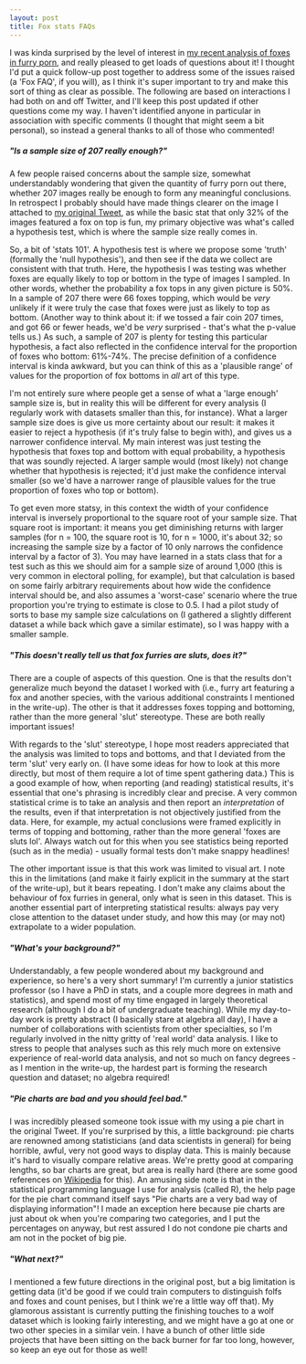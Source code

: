```yaml
---
layout: post
title: Fox stats FAQs
---
```


I was kinda surprised by the level of interest in [my recent analysis of foxes in furry porn](https://tealeafraccoon.github.io/Fox-Sub-Stats/), and really pleased to get loads of questions about it! I thought I'd put a quick follow-up post together to address some of the issues raised (a 'Fox FAQ', if you will), as I think it's super important to try and make this sort of thing as clear as possible. The following are based on interactions I had both on and off Twitter, and I'll keep this post updated if other questions come my way. I haven't identified anyone in particular in association with specific comments (I thought that might seem a bit personal), so instead a general thanks to all of those who commented!

##### "Is a sample size of 207 really enough?"

A few people raised concerns about the sample size, somewhat understandably wondering that given the quantity of furry porn out there, whether 207 images really be enough to form any meaningful conclusions. In retrospect I probably should have made things clearer on the image I attached to [my original Tweet](https://twitter.com/tealeafraccoon/status/813442453801943041), as while the basic stat that only 32% of the images featured a fox on top is fun, my primary objective was what's called a hypothesis test, which is where the sample size really comes in.

So, a bit of 'stats 101'. A hypothesis test is where we propose some 'truth' (formally the 'null hypothesis'), and then see if the data we collect are consistent with that truth. Here, the hypothesis I was testing was whether foxes are equally likely to top or bottom in the type of images I sampled. In other words, whether the probability a fox tops in any given picture is 50%. In a sample of 207 there were 66 foxes topping, which would be *very* unlikely if it were truly the case that foxes were just as likely to top as bottom. (Another way to think about it: if we tossed a fair coin 207 times, and got 66 or fewer heads, we'd be *very* surprised - that's what the p-value tells us.) As such, a sample of 207 is plenty for testing this particular hypothesis, a fact also reflected in the confidence interval for the proportion of foxes who bottom: 61%-74%. The precise definition of a confidence interval is kinda awkward, but you can think of this as a 'plausible range' of values for the proportion of fox bottoms in *all* art of this type.

I'm not entirely sure where people get a sense of what a 'large enough' sample size is, but in reality this will be different for every analysis (I regularly work with datasets smaller than this, for instance). What a larger sample size does is give us more certainty about our result: it makes it easier to reject a hypothesis (if it's truly false to begin with), and gives us a narrower confidence interval. My main interest was just testing the hypothesis that foxes top and bottom with equal probability, a hypothesis that was soundly rejected. A larger sample would (most likely) not change whether that hypothesis is rejected; it'd just make the confidence interval smaller (so we'd have a narrower range of plausible values for the true proportion of foxes who top or bottom).

To get even more statsy, in this context the width of your confidence interval is inversely proportional to the square root of your sample size. That square root is important: it means you get diminishing returns with larger samples (for n = 100, the square root is 10, for n = 1000, it's about 32; so increasing the sample size by a factor of 10 only narrows the confidence interval by a factor of 3). You may have learned in a stats class that for a test such as this we should aim for a sample size of around 1,000 (this is very common in electoral polling, for example), but that calculation is based on some fairly arbitrary requirements about how wide the confidence interval should be, and also assumes a 'worst-case' scenario where the true proportion you're trying to estimate is close to 0.5. I had a pilot study of sorts to base my sample size calculations on (I gathered a slightly different dataset a while back which gave a similar estimate), so I was happy with a smaller sample.

##### "This doesn't really tell us that fox furries are sluts, does it?"

There are a couple of aspects of this question. One is that the results don't generalize much beyond the dataset I worked with (i.e., furry art featuring a fox and another species, with the various additional constraints I mentioned in the write-up). The other is that it addresses foxes topping and bottoming, rather than the more general 'slut' stereotype. These are both really important issues!

With regards to the 'slut' stereotype, I hope most readers appreciated that the analysis was limited to tops and bottoms, and that I deviated from the term 'slut' very early on. (I have some ideas for how to look at this more directly, but most of them require a lot of time spent gathering data.) This is a good example of how, when reporting (and reading) statistical results, it's essential that one's phrasing is incredibly clear and precise. A very common statistical crime is to take an analysis and then report an *interpretation* of the results, even if that interpretation is not objectively justified from the data. Here, for example, my actual conclusions were framed explicitly in terms of topping and bottoming, rather than the more general 'foxes are sluts lol'. Always watch out for this when you see statistics being reported (such as in the media) - usually formal tests don't make snappy headlines!

The other important issue is that this work was limited to visual art. I note this in the limitations (and make it fairly explicit in the summary at the start of the write-up), but it bears repeating. I don't make any claims about the behaviour of fox furries in general, only what is seen in this dataset. This is another essential part of interpreting statistical results: always pay very close attention to the dataset under study, and how this may (or may not) extrapolate to a wider population.

##### "What's your background?"

Understandably, a few people wondered about my background and experience, so here's a very short summary! I'm currently a junior statistics professor (so I have a PhD in stats, and a couple more degrees in math and statistics), and spend most of my time engaged in largely theoretical research (although I do a bit of undergraduate teaching). While my day-to-day work is pretty abstract (I basically stare at algebra all day), I have a number of collaborations with scientists from other specialties, so I'm regularly involved in the nitty gritty of 'real world' data analysis. I like to stress to people that analyses such as this rely much more on extensive experience of real-world data analysis, and not so much on fancy degrees - as I mention in the write-up, the hardest part is forming the research question and dataset; no algebra required!

##### "Pie charts are bad and you should feel bad."

I was incredibly pleased someone took issue with my using a pie chart in the original Tweet. If you're surprised by this, a little background: pie charts are renowned among statisticians (and data scientists in general) for being horrible, awful, very not good ways to display data. This is mainly because it's hard to visually compare relative areas. We're pretty good at comparing lengths, so bar charts are great, but area is really hard (there are some good references on [Wikipedia](https://en.wikipedia.org/wiki/Pie_chart#Use_and_effectiveness) for this). An amusing side note is that in the statistical programming language I use for analysis (called R), the help page for the pie chart command itself says "Pie charts are a very bad way of displaying information"! I made an exception here because pie charts are just about ok when you're comparing two categories, and I put the percentages on anyway, but rest assured I do not condone pie charts and am not in the pocket of big pie.

##### "What next?"

I mentioned a few future directions in the original post, but a big limitation is getting data (it'd be good if we could train computers to distinguish folfs and foxes and count penises, but I think we're a little way off that). My glamorous assistant is currently putting the finishing touches to a wolf dataset which is looking fairly interesting, and we might have a go at one or two other species in a similar vein. I have a bunch of other little side projects that have been sitting on the back burner for far too long, however, so keep an eye out for those as well!
